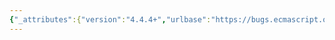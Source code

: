 ```yaml
---
{"_attributes":{"version":"4.4.4+","urlbase":"https://bugs.ecmascript.org/","maintainer":"dherman@mozilla.com"},"bug":{"bug_id":2103,"creation_ts":"2013-10-30 02:01:00 -0700","short_desc":"9.1 Ordinary Object Internal Methods and Internal Slots: wrong plural \"slots\"","delta_ts":"2013-11-08 13:08:58 -0800","product":"Draft for 6th Edition","component":"editorial issue","version":"Rev 20: October 28, 2013 Draft","rep_platform":"All","op_sys":"All","bug_status":"RESOLVED","resolution":"FIXED","priority":"Normal","bug_severity":"normal","everconfirmed":true,"reporter":{"uid":"andrebargull","name":"André Bargull"},"assigned_to":{"uid":"allen","name":"Allen Wirfs-Brock"},"long_desc":[{"commentid":6213,"comment_count":0,"who":{"uid":"andrebargull","name":"André Bargull"},"bug_when":"2013-10-30 02:01:01 -0700","thetext":"9.1 Ordinary Object Internal Methods and Internal Slots, 2nd paragraph:\n\n> [...] the value of [[Prototype]] internal slots of the object may not be modified.\n\nChange \"slots\" to \"slot\"."},{"commentid":6312,"comment_count":1,"who":{"uid":"allen","name":"Allen Wirfs-Brock"},"bug_when":"2013-11-01 10:49:21 -0700","thetext":"fixed in rev21 editor'draft"},{"commentid":6532,"comment_count":2,"who":{"uid":"allen","name":"Allen Wirfs-Brock"},"bug_when":"2013-11-08 13:08:58 -0800","thetext":"fixed in rev21 draft"}]}}
---
```

